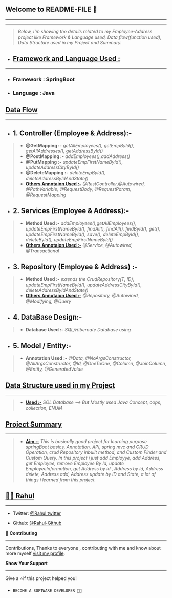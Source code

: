 
## **Welcome to README-FILE 👋**
___
___



> *Below, I'm showing the details related to my Employee-Address project like Framework & Language used, Data flow(function used), Data Structure used in my Project and Summary.*

-  ## [**Framework and Language Used :**](#heading-ids) ##
___
- ### Framework :  **SpringBoot**
- ### Language : **Java**


## [**Data Flow**](#heading-ids) ##
___
- ## 1. **Controller (Employee & Address):-** ##
> - **@GetMapping :-**  *getAllEmployees(), getEmpById(), getAllAddresses(), getAddressById()*
> - **@PostMapping :-** *addEmployees(),addAddress()*
> - **@PutMapping :-** *updateEmpFirstNameById(), updateAddressCityById()*
> - **@DeleteMapping :-** *deleteEmpById(), deleteAddressByIdAndState()*
> - **[Others Annotaion Used :-](#heading-ids)** *@RestController,@Autowired, @PathVariable, @RequestBody, @RequestParam, @RequestMapping*

- ## 2. **Services (Employee & Address):-** ##
> - **Method Used :-**  *addEmployees(),getAllEmployees(), updateEmpFirstNameById(), findAll(), findAll(), findById(), get(), updateEmpFirstNameById(), save(), deleteEmpById(), deleteById(), updateEmpFirstNameById()*
> - **[Others Annotaion Used :-](#heading-ids)** *@Service, @Autowired, @Transactional*

- ## 3. **Repository (Employee & Address) :-** ##
> - **Method Used :-**  *extends the CrudRepository(T, ID), updateEmpFirstNameById(), updateAddressCityById(), deleteAddressByIdAndState()*
> - **[Others Annotaion Used :-](#heading-ids)** *@Repository, @Autowired, @Modifying, @Query*

- ## 4. **DataBase Design:-** ##
> - **Database Used :-**  *SQL/Hibernate Database using*


- ## 5. **Model / Entity:-** ##
> - **Annotation Used :-**  *@Data, @NoArgsConstructor, @AllArgsConstructor, @Id, @OneToOne, @Column, @JoinColumn, @Entity, @GeneratedValue*

## [**Data Structure used in my Project**](#heading-ids) ##
____
> - **[Used :-](#heading-ids)** *SQL Database --> But Mostly used Java Concept, oops, collection, ENUM*

## [**Project Summary**](#heading-ids) ##
____
> - **[Aim :-](#heading-ids)** *This is basically good project for learning purpose springBoot basics, Annotation, API, spring mvc and CRUD Operation, crud Repository inbuilt method, and Custom Finder and Custom Query. In this project i just add Employye, add Address, get Employee, remove Employee By Id, update EmployeeInformation, get Address by id , Address by id, Address delete, Address add, Address update by ID and State, a lot of things i learned from this project.*

## **[👨‍💻 Rahul](#heading-ids)** ##
____

- Twitter: [@Rahul.twitter](https://twitter.com/RakeshChau144)

- Github: [@Rahul-Github](https://github.com/rakeshchau144)


🤝 **Contributing**
___
Contributions, Thanks to everyone , contributing with me and know about more myself [visit my profile](https://www.instagram.com/elite_rahul/).

**Show Your Support**
___
Give a ⭐if this project helped you!

- ```bash
  BECOME A SOFTWARE DEVELOPER 👩‍💻

<!-- Here something icon -->



